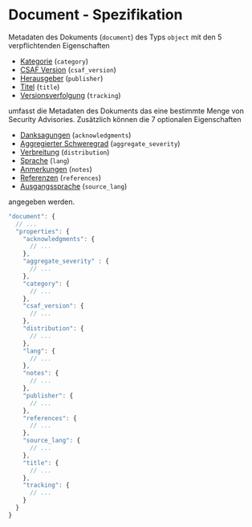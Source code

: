 # Document - Spezifikation

Metadaten des Dokuments (`document`) des Typs `object` mit den 5 verpflichtenden Eigenschaften

* [Kategorie](document/category-spec.de.md) (`category`)
* [CSAF Version](document/csaf_version-spec.de.md) (`csaf_version`)
* [Herausgeber](document/publisher-spec.de.md) (`publisher`)
* [Titel](document/title-spec.de.md) (`title`)
* [Versionsverfolgung](document/tracking-spec.de.md) (`tracking`)

umfasst die Metadaten des Dokuments das eine bestimmte Menge von Security Advisories. Zusätzlich können die 7 optionalen Eigenschaften

* [Danksagungen](document/acknowledgments-spec.de.md) (`acknowledgments`)
* [Aggregierter Schweregrad](document/aggregate_severity-spec.de.md) (`aggregate_severity`)
* [Verbreitung](document/distribution-spec.de.md) (`distribution`)
* [Sprache](document/lang-spec.de.md) (`lang`)
* [Anmerkungen](document/notes-spec.de.md) (`notes`)
* [Referenzen](document/references-spec.de.md) (`references`)
* [Ausgangssprache](document/source_lang-spec.de.md) (`source_lang`)

angegeben werden.

```javascript
"document": {
  // ...
  "properties": {
    "acknowledgments": {
      // ...
    },
    "aggregate_severity" : {
      // ...
    },
    "category": {
      // ...
    },
    "csaf_version": {
      // ...
    },
    "distribution": {
      // ...
    },
    "lang": {
      // ...
    },
    "notes": {
      // ...
    },
    "publisher": {
      // ...
    },
    "references": {
      // ...
    },
    "source_lang": {
      // ...
    },
    "title": {
      // ...
    },
    "tracking": {
      // ...
    }
  }
}
```
